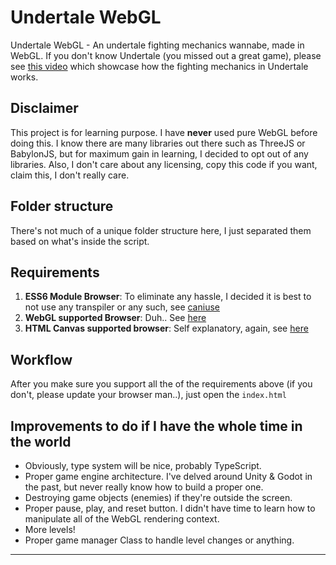 # Undertale WebGL

Undertale WebGL - An undertale fighting mechanics wannabe, made in WebGL. If you don't know Undertale (you missed out a great game),
please see [this video](https://youtu.be/6RL6JcEHw2U?t=130) which showcase how the fighting mechanics in Undertale works.

## Disclaimer

This project is for learning purpose. I have **never** used pure WebGL before doing this. I know there are many libraries out there such as ThreeJS or BabylonJS, but for maximum gain in learning, I decided to opt out of any libraries. Also, I don't care about any licensing, copy this code if you want, claim this, I don't really care.

## Folder structure

There's not much of a unique folder structure here, I just separated them based on what's inside the script.

## Requirements

1. **ESS6 Module Browser**: To eliminate any hassle, I decided it is best to not use any transpiler or any such, see [caniuse](https://caniuse.com/es6-module)
2. **WebGL supported Browser**: Duh.. See [here](https://caniuse.com/webgl)
3. **HTML Canvas supported browser**: Self explanatory, again, see [here](https://caniuse.com/canvas)

## Workflow

After you make sure you support all the of the requirements above (if you don't, please update your browser man..), just open the `index.html`

## Improvements to do if I have the whole time in the world

- Obviously, type system will be nice, probably TypeScript.
- Proper game engine architecture. I've delved around Unity & Godot in the past, but never really know how to build a proper one.
- Destroying game objects (enemies) if they're outside the screen.
- Proper pause, play, and reset button. I didn't have time to learn how to manipulate all of the WebGL rendering context.
- More levels!
- Proper game manager Class to handle level changes or anything.

---
